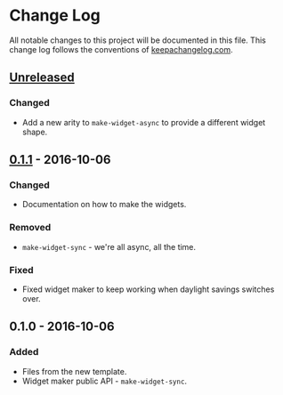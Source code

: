 # Change Log
All notable changes to this project will be documented in this file. This change log follows the conventions of [keepachangelog.com](http://keepachangelog.com/).

## [Unreleased]
### Changed
- Add a new arity to `make-widget-async` to provide a different widget shape.

## [0.1.1] - 2016-10-06
### Changed
- Documentation on how to make the widgets.

### Removed
- `make-widget-sync` - we're all async, all the time.

### Fixed
- Fixed widget maker to keep working when daylight savings switches over.

## 0.1.0 - 2016-10-06
### Added
- Files from the new template.
- Widget maker public API - `make-widget-sync`.

[Unreleased]: https://github.com/your-name/algo/compare/0.1.1...HEAD
[0.1.1]: https://github.com/your-name/algo/compare/0.1.0...0.1.1
